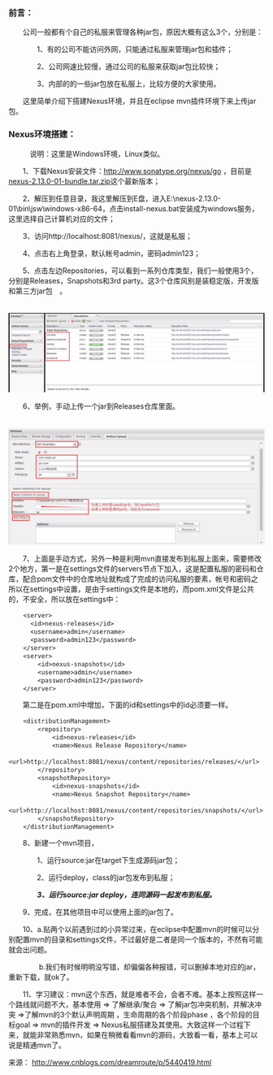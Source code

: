 ### 前言：

　　公司一般都有个自己的私服来管理各种jar包，原因大概有这么3个，分别是：

　　　　1、有的公司不能访问外网，只能通过私服来管理jar包和插件；

　　　　2、公司网速比较慢，通过公司的私服来获取jar包比较快；

　　　　3、内部的的一些jar包放在私服上，比较方便的大家使用。

　　这里简单介绍下搭建Nexus环境，并且在eclipse mvn插件环境下来上传jar包。

### Nexus环境搭建：

　　　说明：这里是Windows环境，Linux类似。

　　1、下载Nexus安装文件：<http://www.sonatype.org/nexus/go> ，目前是[nexus-2.13.0-01-bundle.tar.zip](http://www.sonatype.com/oss-thank-you-zip)这个最新版本；

　　2、解压到任意目录，我这里解压到E盘，进入E:\nexus-2.13.0-01\bin\jsw\windows-x86-64，点击install-nexus.bat安装成为windows服务，这里选择自己计算机对应的文件；

　　3、访问http://localhost:8081/nexus/，这就是私服；

　　4、点击右上角登录，默认帐号admin，密码admin123；

　　5、点击左边Repositories，可以看到一系列仓库类型，我们一般使用3个，分别是Releases，Snapshots和3rd party。这3个仓库风别是装稳定版，开发版和第三方jar包　。

　　![img](image_201708141623/0.09513109922409058.png)

　　6、举例，手动上传一个jar到Releases仓库里面。

　　　![img](image_201708141623/0.23068013228476048.png)

　　7、上面是手动方式，另外一种是利用mvn直接发布到私服上面来，需要修改2个地方，第一是在settings文件的servers节点下加入，这是配置私服的密码和仓库，配合pom文件中的仓库地址就构成了完成的访问私服的要素，帐号和密码之所以在settings中设置，是由于settings文件是本地的，而pom.xml文件是公共的，不安全，所以放在settings中：

```
    <server>
      <id>nexus-releases</id>
      <username>admin</username>
      <password>admin123</password>
    </server>
    <server>
        <id>nexus-snapshots</id>
        <username>admin</username>
        <password>admin123</password>
    </server>
```

　　第二是在pom.xml中增加，下面的id和settings中的id必须要一样。

```
    <distributionManagement>
        <repository>
            <id>nexus-releases</id>
            <name>Nexus Release Repository</name>
            <url>http://localhost:8081/nexus/content/repositories/releases/</url>
        </repository>
        <snapshotRepository>
            <id>nexus-snapshots</id>
            <name>Nexus Snapshot Repository</name>
            <url>http://localhost:8081/nexus/content/repositories/snapshots/</url>
        </snapshotRepository>
    </distributionManagement>
```

　　8、新建一个mvn项目，

　　　　1、运行source:jar在target下生成源码jar包；

　　　　2、运行deploy，class的jar包发布到私服；

　　　　***3、运行source:jar deploy，连同源码一起发布到私服。***

　　9、完成，在其他项目中可以使用上面的jar包了。

　　10、a.贴两个以前遇到过的小异常过来，在eclipse中配置mvn的时候可以分别配置mvn的目录和settings文件，不过最好是二者是同一个版本的，不然有可能就会出问题。

　　　　 b.我们有时候明明<dependency>没写错，却偏偏各种报错，可以删掉本地对应的jar，重新下载，就ok了。

　　11、学习建议：mvn这个东西，就是难者不会，会者不难。基本上按照这样一个路线就问题不大，基本使用 => 了解继承/聚合 => 了解jar包冲突机制，并解决冲突 =>了解mvn的3个默认声明周期 ，生命周期的各个阶段phase ，各个阶段的目标goal => mvn的插件开发 => Nexus私服搭建及其使用。大致这样一个过程下来，就能非常熟悉mvn，如果在稍微看看mvn的源码，大致看一看，基本上可以说是精通mvn了。

来源： <http://www.cnblogs.com/dreamroute/p/5440419.html>